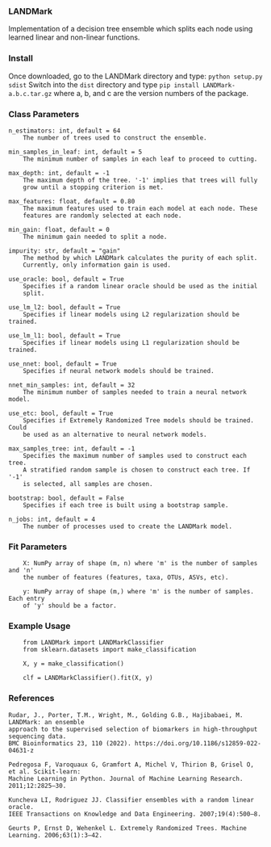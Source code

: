 ### LANDMark
Implementation of a decision tree ensemble which splits each node using learned linear and non-linear functions.

### Install
Once downloaded, go to the LANDMark directory and type:
    `python setup.py sdist`
    Switch into the `dist` directory and type `pip install LANDMark-a.b.c.tar.gz` where a, b, and c are the version numbers of the package.
    
### Class Parameters
    n_estimators: int, default = 64
        The number of trees used to construct the ensemble.

    min_samples_in_leaf: int, default = 5
        The minimum number of samples in each leaf to proceed to cutting.
        
    max_depth: int, default = -1
        The maximum depth of the tree. '-1' implies that trees will fully
        grow until a stopping criterion is met.
        
    max_features: float, default = 0.80
        The maximum features used to train each model at each node. These
        features are randomly selected at each node.
        
    min_gain: float, default = 0
        The minimum gain needed to split a node.
        
    impurity: str, default = "gain"
        The method by which LANDMark calculates the purity of each split.
        Currently, only information gain is used.
        
    use_oracle: bool, default = True
        Specifies if a random linear oracle should be used as the initial
        split.
        
    use_lm_l2: bool, default = True
        Specifies if linear models using L2 regularization should be trained.
        
    use_lm_l1: bool, default = True
        Specifies if linear models using L1 regularization should be trained.
        
    use_nnet: bool, default = True
        Specifies if neural network models should be trained.
        
    nnet_min_samples: int, default = 32
        The minimum number of samples needed to train a neural network model.
        
    use_etc: bool, default = True
        Specifies if Extremely Randomized Tree models should be trained. Could
        be used as an alternative to neural network models.
        
    max_samples_tree: int, default = -1
        Specifies the maximum number of samples used to construct each tree.
        A stratified random sample is chosen to construct each tree. If '-1'
        is selected, all samples are chosen.
        
    bootstrap: bool, default = False
        Specifies if each tree is built using a bootstrap sample.
        
    n_jobs: int, default = 4
        The number of processes used to create the LANDMark model.
            
### Fit Parameters
        X: NumPy array of shape (m, n) where 'm' is the number of samples and 'n'
        the number of features (features, taxa, OTUs, ASVs, etc).

        y: NumPy array of shape (m,) where 'm' is the number of samples. Each entry
        of 'y' should be a factor.
        
### Example Usage
        from LANDMark import LANDMarkClassifier
        from sklearn.datasets import make_classification
        
        X, y = make_classification()
        
        clf = LANDMarkClassifier().fit(X, y)

### References

    Rudar, J., Porter, T.M., Wright, M., Golding G.B., Hajibabaei, M. LANDMark: an ensemble 
    approach to the supervised selection of biomarkers in high-throughput sequencing data. 
    BMC Bioinformatics 23, 110 (2022). https://doi.org/10.1186/s12859-022-04631-z

    Pedregosa F, Varoquaux G, Gramfort A, Michel V, Thirion B, Grisel O, et al. Scikit-learn: 
    Machine Learning in Python. Journal of Machine Learning Research. 2011;12:2825–30. 

    Kuncheva LI, Rodriguez JJ. Classifier ensembles with a random linear oracle. 
    IEEE Transactions on Knowledge and Data Engineering. 2007;19(4):500–8. 
    
    Geurts P, Ernst D, Wehenkel L. Extremely Randomized Trees. Machine Learning. 2006;63(1):3–42. 

